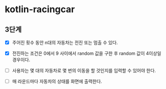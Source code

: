 # kotlin-racingcar

## 3단계
- [X] 주어진 횟수 동안 n대의 자동차는 전진 또는 멈출 수 있다.
- [X] 전진하는 조건은 0에서 9 사이에서 random 값을 구한 후 random 값이 4이상일 경우이다.
- [ ] 사용자는 몇 대의 자동차로 몇 번의 이동을 할 것인지를 입력할 수 있어야 한다.
- [ ] 매 라운드마다 자동차의 상태를 화면에 출력한다.


